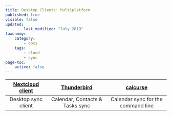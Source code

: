 ```yaml
---
title: Desktop Clients: Multiplatform
published: true
visible: false
updated:
        last_modified: "July 2019"
taxonomy:
    category:
        - docs
    tags:
        - cloud
        - sync
page-toc:
    active: false
---
```


|[Nextcloud client](desktop-sync-client)|[Thunderbird](thunderbird-calendar-contacts)|[calcurse](calcurse-caldav)|
|:--:|:--:|:--:|
|Desktop sync client|Calendar, Contacts & Tasks sync|Calendar sync for the command line|
